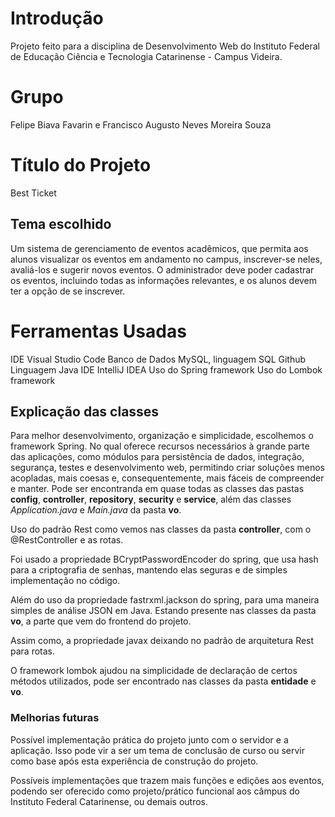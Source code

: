 # Introdução

Projeto feito para a disciplina de Desenvolvimento Web do Instituto Federal de Educação Ciência e Tecnologia Catarinense - Campus Videira.

# Grupo

Felipe Biava Favarin e Francisco Augusto Neves Moreira Souza

# Título do Projeto

Best Ticket

## Tema escolhido

Um sistema de gerenciamento de eventos acadêmicos, que permita aos alunos visualizar os eventos em andamento no campus, inscrever-se neles, avaliá-los e sugerir novos eventos. O administrador deve poder cadastrar os eventos, incluindo todas as informações relevantes, e os alunos devem ter a opção de se inscrever.

# Ferramentas Usadas

IDE Visual Studio Code
Banco de Dados MySQL, linguagem SQL
Github
Linguagem Java
IDE IntelliJ IDEA
Uso do Spring framework
Uso do Lombok framework

## Explicação das classes

Para melhor desenvolvimento, organização e simplicidade, escolhemos o framework Spring. No qual oferece recursos necessários à grande parte das aplicações, como módulos para persistência de dados, integração, segurança, testes e desenvolvimento web, permitindo criar soluções menos acopladas, mais coesas e, consequentemente, mais fáceis de compreender e manter.
Pode ser encontranda em quase todas as classes das pastas **config**, **controller**, **repository**, **security** e **service**, além das classes *Application.java* e *Main.java* da pasta **vo**.

Uso do padrão Rest como vemos nas classes da pasta **controller**, com o @RestController e as rotas.

Foi usado a propriedade BCryptPasswordEncoder do spring, que usa hash para a criptografia de senhas, mantendo elas seguras e de simples implementação no código.

Além do uso da propriedade fastrxml.jackson do spring, para uma maneira simples de análise JSON em Java. Estando presente nas classes da pasta **vo**, a parte que vem do frontend do projeto.

Assim como, a propriedade javax deixando no padrão de arquitetura Rest para rotas.

O framework lombok ajudou na simplicidade de declaração de certos métodos utilizados, pode ser encontrado nas classes da pasta **entidade** e **vo**.

### Melhorias futuras

Possível implementação prática do projeto junto com o servidor e a aplicação. Isso pode vir a ser um tema de conclusão de curso ou servir como base após esta experiência de construção do projeto.

Possíveis implementações que trazem mais funções e edições aos eventos, podendo ser oferecido como projeto/prático funcional aos câmpus do Instituto Federal Catarinense, ou demais outros.
